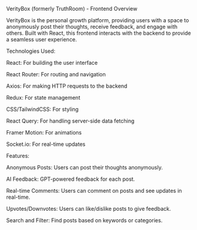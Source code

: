 VerityBox (formerly TruthRoom) - Frontend
Overview

VerityBox is the personal growth platform, providing users with a space to anonymously post their thoughts, receive feedback, and engage with others. Built with React, this frontend interacts with the backend to provide a seamless user experience.

Technologies Used:

React: For building the user interface

React Router: For routing and navigation

Axios: For making HTTP requests to the backend

Redux: For state management

CSS/TailwindCSS: For styling

React Query: For handling server-side data fetching

Framer Motion: For animations

Socket.io: For real-time updates

Features:

Anonymous Posts: Users can post their thoughts anonymously.

AI Feedback: GPT-powered feedback for each post.

Real-time Comments: Users can comment on posts and see updates in real-time.

Upvotes/Downvotes: Users can like/dislike posts to give feedback.

Search and Filter: Find posts based on keywords or categories.


